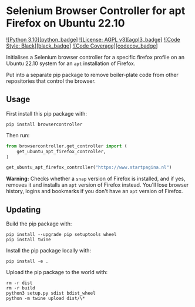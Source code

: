 # Selenium Browser Controller for apt Firefox on Ubuntu 22.10

[!\[Python 3.10\]\[python_badge\]](https://www.python.org/downloads/release/python-3106/)
[!\[License: AGPL v3\]\[agpl3_badge\]](https://www.gnu.org/licenses/agpl-3.0)
[!\[Code Style: Black\]\[black_badge\]](https://github.com/ambv/black)
[!\[Code Coverage\]\[codecov_badge\]](https://codecov.io/gh/a-t-0/snnalgos)

Initialises a Selenium browser controller for a specific firefox profile on an
Ubuntu 22.10 system for an `apt` installation of Firefox.

Put into a separate pip package to remove boiler-plate code from other
repositories that control the browser.

## Usage

First install this pip package with:

```
pip install browsercontroller
```

Then run:

```py
from browsercontroller.get_controller import (
    get_ubuntu_apt_firefox_controller,
)

get_ubuntu_apt_firefox_controller("https://www.startpagina.nl")
```

**Warning:**
Checks whether a `snap` version of Firefox is installed, and if yes, removes it
and installs an `apt` version of Firefox instead. You'll lose browser history,
logins and bookmarks if you don't have an `apt` version of Firefox.

## Updating

Build the pip package with:

```
pip install --upgrade pip setuptools wheel
pip install twine
```

Install the pip package locally with:

```
pip install -e .
```

Upload the pip package to the world with:

```
rm -r dist
rm -r build
python3 setup.py sdist bdist_wheel
python -m twine upload dist/\*
```

